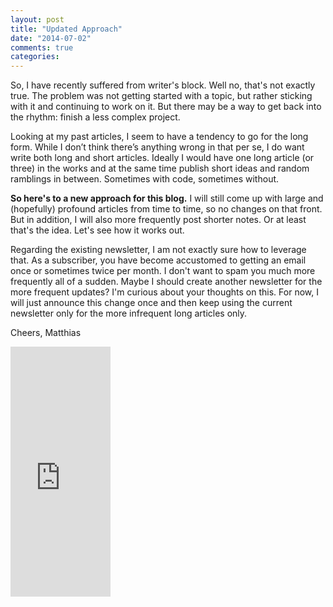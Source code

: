 ```yaml
---
layout: post
title: "Updated Approach"
date: "2014-07-02"
comments: true
categories: 
---
```

So, I have recently suffered from writer's block. Well no, that's not exactly true. The problem was not getting started with a topic, but rather sticking with it and continuing to work on it. But there may be a way to get back into the rhythm: finish a less complex project.

Looking at my past articles, I seem to have a tendency to go for the long form. While I don’t think there’s anything wrong in that per se, I do want write both long and short articles. Ideally I would have one long article (or three) in the works and at the same time publish short ideas and random ramblings in between. Sometimes with code, sometimes without.

**So here's to a new approach for this blog.** I will still come up with large and (hopefully) profound articles from time to time, so no changes on that front. But in addition, I will also more frequently post shorter notes. Or at least that's the idea. Let's see how it works out.

Regarding the existing newsletter, I am not exactly sure how to leverage that. As a subscriber, you have become accustomed to getting an email once or sometimes twice per month. I don't want to spam you much more frequently all of a sudden. Maybe I should create another newsletter for the more frequent updates? I'm curious about your thoughts on this. For now, I will just announce this change once and then keep using the current newsletter only for the more infrequent long articles only.

Cheers,
Matthias

<iframe width="160" height="400" src="https://leanpub.com/building-a-system-in-clojure/embed" frameborder="0" allowtransparency="true"></iframe>
